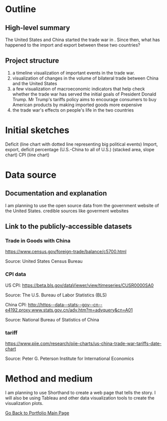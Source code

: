
# Outline
## High-level summary
The United States and China started the trade war in . Since then, what has happened to the import and export between these two countries?

## Project structure
1. a timeline visualization of important events in the trade war. 
2. visualization of changes in the volume of bilateral trade between China and the United States
3. a few visualization of macroeconomic indicators that help check whether the trade war has served the initial goals of President Donald Trump. Mr Trump's tariffs policy aims to encourage consumers to buy American products by making imported goods more expensive
4. the trade war's effects on people's life in the two countries


# Initial sketches

Deficit (line chart with dotted line representing big political events)
Import, export, deficit percentage (U.S.-China to all of U.S.) (stacked area, slope chart)
CPI (line chart)

# Data source
## Documentation and explanation

I am planning to use the open source data from the government website of the United States.
credible sources like goverment websites

## Link to the publicly-accessible datasets
### Trade in Goods with China
https://www.census.gov/foreign-trade/balance/c5700.html

Source: United States Census Bureau


### CPI data
US CPI: https://beta.bls.gov/dataViewer/view/timeseries/CUSR0000SA0

Source: The U.S. Bureau of Labor Statistics (BLS)

China CPI: http://https--data--stats--gov--cn--e4192.proxy.www.stats.gov.cn/adv.htm?m=advquery&cn=A01

Source: National Bureau of Statistics of China


### tariff
https://www.piie.com/research/piie-charts/us-china-trade-war-tariffs-date-chart

Source: Peter G. Peterson Institute for International Economics

# Method and medium
I am planning to use Shorthand to create a web page that tells the story. I will also be using Tableau and other data visualization tools to create the visualization plots.



[Go Back to Portfolio Main Page](https://yxh9876.github.io/Xuhang94470/Xuhang94470)
